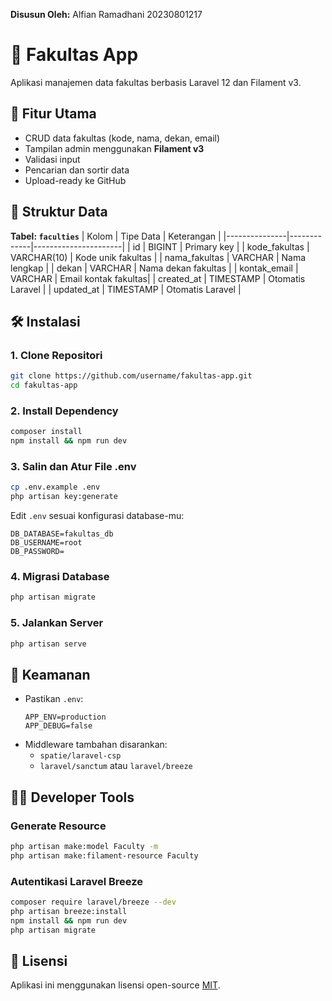 **Disusun Oleh:** Alfian Ramadhani 20230801217

# 📘 Fakultas App

Aplikasi manajemen data fakultas berbasis Laravel 12 dan Filament v3.

## 🚀 Fitur Utama

- CRUD data fakultas (kode, nama, dekan, email)
- Tampilan admin menggunakan **Filament v3**
- Validasi input
- Pencarian dan sortir data
- Upload-ready ke GitHub

## 📂 Struktur Data

**Tabel: `faculties`**
| Kolom         | Tipe Data   | Keterangan           |
|---------------|-------------|----------------------|
| id            | BIGINT      | Primary key          |
| kode_fakultas | VARCHAR(10) | Kode unik fakultas   |
| nama_fakultas | VARCHAR     | Nama lengkap         |
| dekan         | VARCHAR     | Nama dekan fakultas  |
| kontak_email  | VARCHAR     | Email kontak fakultas|
| created_at    | TIMESTAMP   | Otomatis Laravel     |
| updated_at    | TIMESTAMP   | Otomatis Laravel     |

## 🛠️ Instalasi

### 1. Clone Repositori
```bash
git clone https://github.com/username/fakultas-app.git
cd fakultas-app
```

### 2. Install Dependency
```bash
composer install
npm install && npm run dev
```

### 3. Salin dan Atur File .env
```bash
cp .env.example .env
php artisan key:generate
```
Edit `.env` sesuai konfigurasi database-mu:
```env
DB_DATABASE=fakultas_db
DB_USERNAME=root
DB_PASSWORD=
```

### 4. Migrasi Database
```bash
php artisan migrate
```

### 5. Jalankan Server
```bash
php artisan serve
```

## 🔐 Keamanan

- Pastikan `.env`:
  ```env
  APP_ENV=production
  APP_DEBUG=false
  ```
- Middleware tambahan disarankan:
  - `spatie/laravel-csp`
  - `laravel/sanctum` atau `laravel/breeze`

## 👨‍💻 Developer Tools

### Generate Resource
```bash
php artisan make:model Faculty -m
php artisan make:filament-resource Faculty
```

### Autentikasi Laravel Breeze
```bash
composer require laravel/breeze --dev
php artisan breeze:install
npm install && npm run dev
php artisan migrate
```

## 📄 Lisensi

Aplikasi ini menggunakan lisensi open-source [MIT](https://opensource.org/licenses/MIT).
